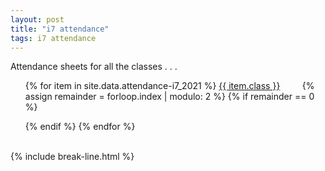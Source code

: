 ```yaml
---
layout: post
title: "i7 attendance"
tags: i7 attendance
---
```


Attendance sheets for all the classes . . .

<div class="wrap">
    <ul style="list-style: none;">
        {% for item in site.data.attendance-i7_2021 %}
            <a href="{{ item.link }}" class="stitches_btn">{{ item.class }}</a>
            &nbsp; &nbsp; &nbsp; &nbsp;
            {% assign remainder = forloop.index | modulo: 2 %}
            {% if remainder == 0 %} 
                </ul>
                <ul style="list-style: none;">
            {% endif %}
        {% endfor %}
    </ul>
</div>
<br>
{% include break-line.html %}
